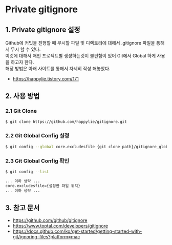 # Private gitignore

## 1. Private gitignore 설정
Github에 커밋을 진행할 때 무시할 파일 및 디렉토리에 대해서 .gitignore 파일을 통해서 무시 할 수 있다.<br>
이것에 대해서 매번 프로젝트별 생성하는것이 불편함이 있어 Git에서 Global 하게 사용을 하고자 한다.<br>
해당 방법은 아래 사이트를 통해서 자세히 작성 해놓았다.
- https://happylie.tistory.com/171

## 2. 사용 방법
### 2.1 Git Clone
```bash
$ git clone https://github.com/happylie/gitignore.git
```

### 2.2 Git Global Config 설정
```bash
$ git config --global core.excludesfile {git clone path}/gitignore_global
```

### 2.3 Git Global Config 확인
```bash
$ git config --list

... 이하 생략 ...
core.excludesfile={설정한 파일 위치}
... 이하 생략 ...
```

## 3. 참고 문서
- https://github.com/github/gitignore
- https://www.toptal.com/developers/gitignore
- https://docs.github.com/ko/get-started/getting-started-with-git/ignoring-files?platform=mac
